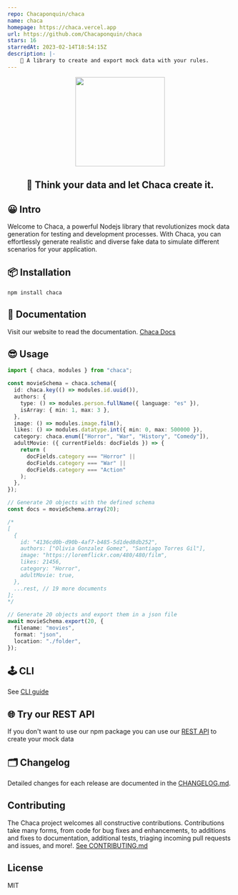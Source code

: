 ```yaml
---
repo: Chacaponquin/chaca
name: chaca
homepage: https://chaca.vercel.app
url: https://github.com/Chacaponquin/chaca
stars: 16
starredAt: 2023-02-14T18:54:15Z
description: |-
    🌚 A library to create and export mock data with your rules.
---
```


<p align="center"><img align="center" width="200" src="https://res.cloudinary.com/chaca-sa/image/upload/v1681924431/Logopit_1681682634889_hywzcu.png" style="max-width: 100%"/></p>

<h2 align="center">🌚 Think your data and let Chaca create it.</h1>

## 😀 Intro

Welcome to Chaca, a powerful Nodejs library that revolutionizes mock data generation for testing and development processes. With Chaca, you can effortlessly generate realistic and diverse fake data to simulate different scenarios for your application.

## 📦 Installation

```shell
npm install chaca
```

## 📘 Documentation

Visit our website to read the documentation. [Chaca Docs](https://chaca-doc.vercel.app/)

## 😎 Usage

```ts
import { chaca, modules } from "chaca";

const movieSchema = chaca.schema({
  id: chaca.key(() => modules.id.uuid()),
  authors: {
    type: () => modules.person.fullName({ language: "es" }),
    isArray: { min: 1, max: 3 },
  },
  image: () => modules.image.film(),
  likes: () => modules.datatype.int({ min: 0, max: 500000 }),
  category: chaca.enum(["Horror", "War", "History", "Comedy"]),
  adultMovie: ({ currentFields: docFields }) => {
    return (
      docFields.category === "Horror" ||
      docFields.category === "War" ||
      docFields.category === "Action"
    );
  },
});

// Generate 20 objects with the defined schema
const docs = movieSchema.array(20);

/*
[
  {
    id: "4136cd0b-d90b-4af7-b485-5d1ded8db252",
    authors: ["Olivia Gonzalez Gomez", "Santiago Torres Gil"],
    image: "https://loremflickr.com/480/480/film",
    likes: 21456,
    category: "Horror",
    adultMovie: true,
  },
  ...rest, // 19 more documents
];
*/

// Generate 20 objects and export them in a json file
await movieSchema.export(20, {
  filename: "movies",
  format: "json",
  location: "./folder",
});
```

## 🕹️ CLI

See [CLI guide](https://chaca-doc.vercel.app/docs/guide/command-line)

## 🌐 Try our REST API

If you don't want to use our npm package you can use our [REST API](https://chaca-doc.vercel.app/docs/api-rest/overview) to create your mock data

## 🗂️ Changelog

Detailed changes for each release are documented in the [CHANGELOG.md](https://github.com/Chacaponquin/chaca/blob/main/CHANGELOG.md).

## Contributing

The Chaca project welcomes all constructive contributions. Contributions take many forms, from code for bug fixes and enhancements, to additions and fixes to documentation, additional tests, triaging incoming pull requests and issues, and more!. [See CONTRIBUTING.md](https://github.com/Chacaponquin/chaca/blob/main/CONTRIBUTING.md)

## License

MIT

